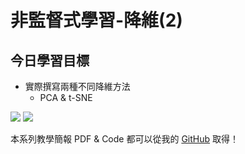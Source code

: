 # 非監督式學習-降維(2)

## 今日學習目標
- 實際撰寫兩種不同降維方法
    - PCA & t-SNE

![](https://i.imgur.com/J89PAbL.png)
![](https://i.imgur.com/ckOPUK3.png)

本系列教學簡報 PDF & Code 都可以從我的 [GitHub](https://github.com/andy6804tw/2020-12th-ironman) 取得！